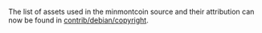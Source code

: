 The list of assets used in the minmontcoin source and their attribution can now be found in [contrib/debian/copyright](../contrib/debian/copyright).
